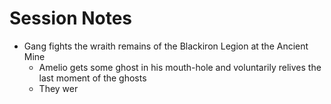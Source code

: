 # Session Notes
- Gang fights the wraith remains of the Blackiron Legion at the Ancient Mine
	- Amelio gets some ghost in his mouth-hole and voluntarily relives the last moment of the ghosts
	- They wer 